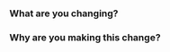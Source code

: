 ### What are you changing?

<!-- Please provide a description of the change here. -->

### Why are you making this change?

<!-- Please provide a description of the change here. -->
